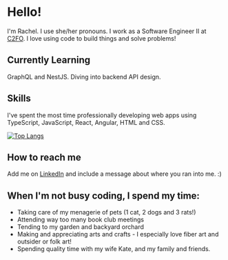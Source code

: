 # Hello!

I'm Rachel. I use she/her pronouns. I work as a Software Engineer II at [C2FO](www.c2fo.com). I love using code to build things and solve problems!

## Currently Learning
GraphQL and NestJS. Diving into backend API design.

## Skills
I've spent the most time professionally developing web apps using TypeScript, JavaScript, React, Angular, HTML and CSS.

[![Top Langs](https://github-readme-stats.vercel.app/api/top-langs/?username=anuraghazra)](https://github.com/anuraghazra/github-readme-stats)

## How to reach me
Add me on [LinkedIn](https://www.linkedin.com/in/rachel-hagan/) and include a message about where you ran into me. :)

## When I'm not busy coding, I spend my time:
- Taking care of my menagerie of pets (1 cat, 2 dogs and 3 rats!)
- Attending way too many book club meetings
- Tending to my garden and backyard orchard
- Making and appreciating arts and crafts - I especially love fiber art and outsider or folk art!
- Spending quality time with my wife Kate, and my family and friends.
